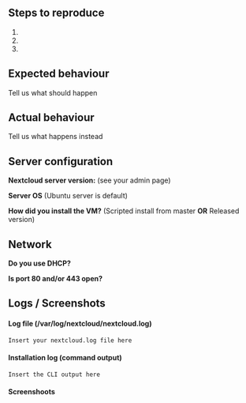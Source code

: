 <!--
Thank you for reporting your issue to us!

Please report only issues corresponding to the VM for Nextcloud 10 or later. If you found a bug that is related to the  server core, 
you can file your report here: https://github.com/nextcloud/server

If you are looking for help and not report any bugs, please use the Nextcloud forums: (https://help.nextcloud.com/c/support/appliances-docker-snappy-vm)  instead. You can also buy support here: https://shop.hanssonit.se

Thank you!
-->
## Steps to reproduce
1.
2.
3.

## Expected behaviour
Tell us what should happen

## Actual behaviour
Tell us what happens instead

## Server configuration

**Nextcloud server version:** (see your admin page)

**Server OS** (Ubuntu server is default)

**How did you install the VM?** (Scripted install from master **OR** Released version)

## Network
**Do you use DHCP?**

**Is port 80 and/or 443 open?**

## Logs / Screenshots
<!--
################  Please use https://0bin.net for long error messages or logs. Thanks! ################
-->

#### Log file (/var/log/nextcloud/nextcloud.log)
```
Insert your nextcloud.log file here
```

#### Installation log (command output)
```
Insert the CLI output here
```

#### Screenshoots
<!--
Please use http://imgur.com/ for screenshots. Thanks!
-->
